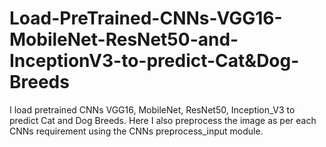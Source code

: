 # Load-PreTrained-CNNs-VGG16-MobileNet-ResNet50-and-InceptionV3-to-predict-Cat&Dog-Breeds
I load pretrained CNNs VGG16, MobileNet, ResNet50, Inception_V3 to predict Cat and Dog Breeds. Here I also preprocess the image as per each CNNs requirement using the CNNs preprocess_input module. 
